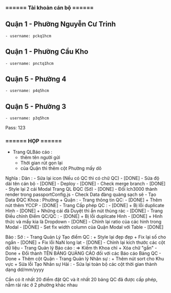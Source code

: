 ### ====== Tài khoản cán bộ ======
## Quận 1 - Phường Nguyễn Cư Trinh
    - username: pckq1hcm
## Quận 1 - Phường Cầu Kho
    - username: pnctq1hcm
## Quận 5 - Phường 4
    - username: p4q5hcm
## Quận 5 - Phường 3
    - username: p3q5hcm
Pass: 123

### ====== HỌP ======
- Trang QLBáo cáo :
    + thêm tên người gửi
    + Thời gian rút gọn lại
    + của Quận thì thêm cột Phường mấy dô

Nghĩa :
    Dân :
        - Sửa lại icon (Nếu có QC thì có chữ QC) - [DONE]
        - Sửa độ dài tên cán bộ - [DONE]
        - Deploy - [DONE]
        - Check merge branch - [DONE]
        - Style lại 2 cái Modal Trang QL ĐQC (Sở) - [DONE]
        - Đổi lch3000 thành render trong passportConfig.js
        - Check Data đàng quàng sạch sẽ
        - Tạo Data ĐQC
Khoa : 
    Phường + Quận :
        - Trang thông tin QC: - [DONE]
            + Thêm nút thêm YCCP - [DONE]
        - Trang Cấp phép QC : - [DONE]
            + Bị lỗi duplicate Hình - [DONE]
            + Những cái đã Duyệt thì ẩn nút thùng rác - [DONE]
        - Trang Điều chỉnh Điểm QC/QC : - [DONE]
            + Bị lỗi duplicate Hình - [DONE]
            + Hình thức và mấy kia là Dropdown - [DONE]
        - Chỉnh lại ratio của các hình trong Modal - [DONE]
        - Set fix width column của Quận Modal với Table - [DONE]

Bảo :
    Sở :
        - Trang Quản Lý Tạo điểm QC :
            + Style lại đẹp đẹp 
            + Fix lại số cho ngắn - [DONE]
            + Fix lỗi NaN long lat - [DONE]
        - Chỉnh lại kích thước các cột dữ liệu
        - Trang Quản lý Báo cáo :
            => Kiếm th Khoa chỉ
            + Xóa chữ "gần" - Done
            + Đổi thành TÊN BẢNG QUẢNG CÁO đối với các Báo cáo Bảng QC - Done
            + Thêm cột Quận 
        - Trang Quản lý Nhân sự :
            + Thêm nút sort cho Khu vực
            + Sửa lỗi Tạo Nhân sự
Hải :
    - Sửa lại toàn bộ các cột thời gian thành dạng dd/mm/yyyy


Cần có ít nhất 20 điểm đặt QC và ít nhất 20 bảng QC đã được cấp phép, nằm rải rác ở 2 phường khác nhau
